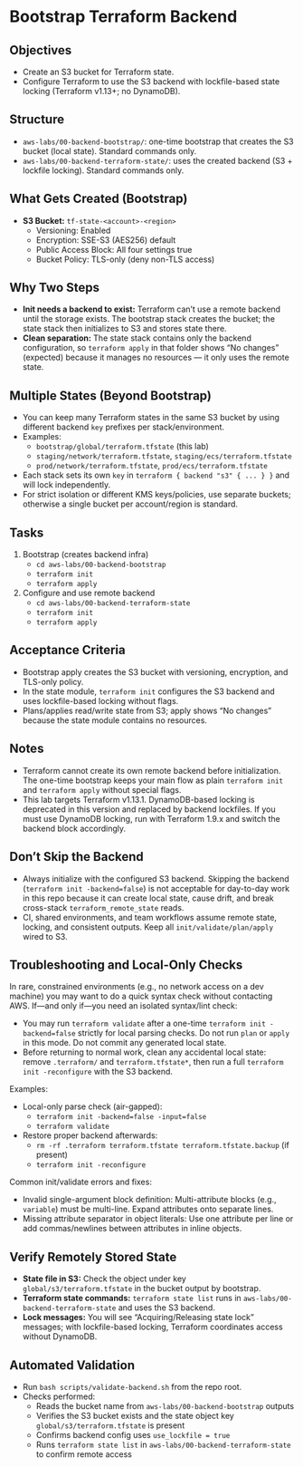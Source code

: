 # Bootstrap Terraform Backend

## Objectives

- Create an S3 bucket for Terraform state.
- Configure Terraform to use the S3 backend with lockfile-based state locking (Terraform v1.13+; no DynamoDB).

## Structure

- `aws-labs/00-backend-bootstrap/`: one-time bootstrap that creates the S3 bucket (local state). Standard commands only.
- `aws-labs/00-backend-terraform-state/`: uses the created backend (S3 + lockfile locking). Standard commands only.

## What Gets Created (Bootstrap)

- **S3 Bucket:** `tf-state-<account>-<region>`
  - Versioning: Enabled
  - Encryption: SSE-S3 (AES256) default
  - Public Access Block: All four settings true
  - Bucket Policy: TLS-only (deny non-TLS access)

## Why Two Steps

- **Init needs a backend to exist:** Terraform can’t use a remote backend until the storage exists. The bootstrap stack creates the bucket; the state stack then initializes to S3 and stores state there.
- **Clean separation:** The state stack contains only the backend configuration, so `terraform apply` in that folder shows “No changes” (expected) because it manages no resources — it only uses the remote state.

## Multiple States (Beyond Bootstrap)

- You can keep many Terraform states in the same S3 bucket by using different backend `key` prefixes per stack/environment.
- Examples:
  - `bootstrap/global/terraform.tfstate` (this lab)
  - `staging/network/terraform.tfstate`, `staging/ecs/terraform.tfstate`
  - `prod/network/terraform.tfstate`, `prod/ecs/terraform.tfstate`
- Each stack sets its own `key` in `terraform { backend "s3" { ... } }` and will lock independently.
- For strict isolation or different KMS keys/policies, use separate buckets; otherwise a single bucket per account/region is standard.

## Tasks

1. Bootstrap (creates backend infra)
   - `cd aws-labs/00-backend-bootstrap`
   - `terraform init`
   - `terraform apply`
2. Configure and use remote backend
   - `cd aws-labs/00-backend-terraform-state`
   - `terraform init`
   - `terraform apply`

## Acceptance Criteria

- Bootstrap apply creates the S3 bucket with versioning, encryption, and TLS-only policy.
- In the state module, `terraform init` configures the S3 backend and uses lockfile-based locking without flags.
- Plans/applies read/write state from S3; apply shows “No changes” because the state module contains no resources.

## Notes

- Terraform cannot create its own remote backend before initialization. The one-time bootstrap keeps your main flow as plain `terraform init` and `terraform apply` without special flags.
- This lab targets Terraform v1.13.1. DynamoDB-based locking is deprecated in this version and replaced by backend lockfiles. If you must use DynamoDB locking, run with Terraform 1.9.x and switch the backend block accordingly.

## Don’t Skip the Backend

- Always initialize with the configured S3 backend. Skipping the backend (`terraform init -backend=false`) is not acceptable for day-to-day work in this repo because it can create local state, cause drift, and break cross-stack `terraform_remote_state` reads.
- CI, shared environments, and team workflows assume remote state, locking, and consistent outputs. Keep all `init/validate/plan/apply` wired to S3.

## Troubleshooting and Local-Only Checks

In rare, constrained environments (e.g., no network access on a dev machine) you may want to do a quick syntax check without contacting AWS. If—and only if—you need an isolated syntax/lint check:

- You may run `terraform validate` after a one-time `terraform init -backend=false` strictly for local parsing checks. Do not run `plan` or `apply` in this mode. Do not commit any generated local state.
- Before returning to normal work, clean any accidental local state: remove `.terraform/` and `terraform.tfstate*`, then run a full `terraform init -reconfigure` with the S3 backend.

Examples:

- Local-only parse check (air-gapped):
  - `terraform init -backend=false -input=false`
  - `terraform validate`
- Restore proper backend afterwards:
  - `rm -rf .terraform terraform.tfstate terraform.tfstate.backup` (if present)
  - `terraform init -reconfigure`

Common init/validate errors and fixes:

- Invalid single-argument block definition: Multi-attribute blocks (e.g., `variable`) must be multi-line. Expand attributes onto separate lines.
- Missing attribute separator in object literals: Use one attribute per line or add commas/newlines between attributes in inline objects.

## Verify Remotely Stored State

- **State file in S3:** Check the object under key `global/s3/terraform.tfstate` in the bucket output by bootstrap.
- **Terraform state commands:** `terraform state list` runs in `aws-labs/00-backend-terraform-state` and uses the S3 backend.
- **Lock messages:** You will see “Acquiring/Releasing state lock” messages; with lockfile-based locking, Terraform coordinates access without DynamoDB.

## Automated Validation

- Run `bash scripts/validate-backend.sh` from the repo root.
- Checks performed:
  - Reads the bucket name from `aws-labs/00-backend-bootstrap` outputs
  - Verifies the S3 bucket exists and the state object key `global/s3/terraform.tfstate` is present
  - Confirms backend config uses `use_lockfile = true`
  - Runs `terraform state list` in `aws-labs/00-backend-terraform-state` to confirm remote access
